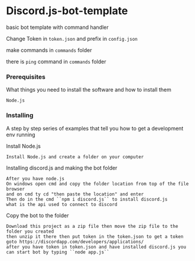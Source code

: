 # Discord.js-bot-template
basic bot template with command handler

Change Token in ``token.json`` and prefix in ``config.json``

make commands in ``commands`` folder

there is ``ping`` command in ``commands`` folder
### Prerequisites

What things you need to install the software and how to install them

```
Node.js
```
### Installing

A step by step series of examples that tell you how to get a development env running

Install Node.js

```
Install Node.js and create a folder on your computer
```

Installing discord.js and making the bot folder

```
After you have node.js
On windows open cmd and copy the folder location from top of the file browser
and on cmd ty cd "then paste the location" and enter
Then do in the cmd ``npm i discord.js`` to install discord.js 
what is the api used to connect to discord
```

Copy the bot to the folder
```
Download this project as a zip file then move the zip file to the folder you created
then unzip it there then put token in the token.json to get a token goto https://discordapp.com/developers/applications/ 
after you have token in token.json and have installed discord.js you can start bot by typing ``node app.js``
```
